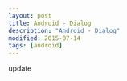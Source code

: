 ```yaml
---
layout: post
title: Android - Dialog
description: "Android - Dialog"
modified: 2015-07-14
tags: [android]
---
```


update
